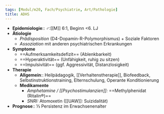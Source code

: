 ```yaml
---
tags: [Modul/m20, Fach/Psychiatrie, Art/Pathologie]
title: ADHS
---
```

- **Epidemiologie**:: ♂:[[M]] 6:1, Beginn <6. LJ
- **Ätiologie**
	- *Prädisposition* (D4-Dopamin-R-Polymorphismus) + Soziale Faktoren
	- *Assoziation* mit anderen psychiatrischen Erkrankungen
- **Symptome**
	- ==Aufmerksamkeitsdefizit== (Ablenkbarkeit)
	- ==Hyperaktivität== (Unfähigkeit, ruhig zu sitzen)
	- ==Impulsivität== (ggf. Aggressivität, Distanzlosigkeit)
- **Therapie**
	- **Allgemein**:: Heilpädagogik, [[Verhaltenstherapie]], Biofeedback, Selbstinstruktionstraining, Elternschulung, Operante Konditionierung
	- **Medikamente**
		- *Amphetamine / [[Psychostimulanzien]]:* ==Methylphenidat (Ritalin®)==
		- *SNRI:* Atomoxetin ([[UAW]]: Suizidalität)
- **Prognose**:: ⅓ Persistenz im Erwachsenenalter